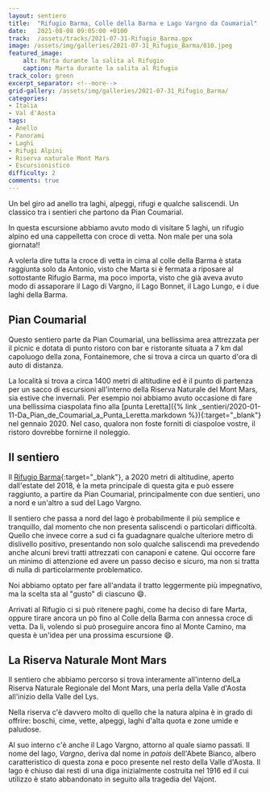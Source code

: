```yaml
---
layout: sentiero
title:  "Rifugio Barma, Colle della Barma e Lago Vargno da Coumarial"
date:   2021-08-08 09:05:00 +0100
track:  /assets/tracks/2021-07-31-Rifugio_Barma.gpx
image: /assets/img/galleries/2021-07-31_Rifugio_Barma/010.jpeg
featured_image:
    alt: Marta durante la salita al Rifugio
    caption: Marta durante la salita al Rifugio
track_color: green
excerpt_separator: <!--more-->
grid-gallery: /assets/img/galleries/2021-07-31_Rifugio_Barma/
categories:
- Italia
- Val d'Aosta 
tags:
- Anello
- Panorami
- Laghi
- Rifugi Alpini
- Riserva naturale Mont Mars  
- Escursionistico
difficulty: 2
comments: true
---
```


Un bel giro ad anello tra laghi, alpeggi, rifugi e qualche saliscendi. Un classico tra i sentieri che partono da Pian Coumarial.

<!--more-->

In questa escursione abbiamo avuto modo di visitare 5 laghi, un rifugio alpino ed una cappelletta con croce di vetta. Non male per una sola giornata!! 

A volerla dire tutta la croce di vetta in cima al colle della Barma è stata raggiunta solo da Antonio, visto che Marta si è fermata a riposare al sottostante Rifugio Barma, ma poco importa, visto che già aveva avuto modo di assaporare il Lago di Vargno, il Lago Bonnet, il Lago Lungo, e i due laghi della Barma.

## Pian Coumarial

Questo sentiero parte da Pian Coumarial, una bellissima area attrezzata per il picnic e dotata di punto ristoro con bar e ristorante situata a 7 km dal capoluogo della zona, Fontainemore, che si trova a circa un quarto d'ora di auto di distanza.

La località si trova a circa 1400 metri di altitudine ed è il punto di partenza per un sacco di escursioni all'interno della Riserva Naturale del Mont Mars, sia estive che invernali.
Per esempio noi abbiamo avuto occasione di fare una bellissima ciaspolata fino alla [punta Leretta]({% link _sentieri/2020-01-11-Da_Pian_de_Coumarial_a_Punta_Leretta.markdown %}){:target="_blank"} nel gennaio 2020. Nel caso, qualora non foste forniti di ciaspoloe vostre, il ristoro dovrebbe fornirne il noleggio.

## Il sentiero

Il [Rifugio Barma](https://www.montmars.it/esperienza/lago-e-rifugio-barma/){:target="_blank"}, a 2020 metri di altitudine, aperto dall'estate del 2018, è la meta principale di questa gita e può essere raggiunto, a partire da Pian Coumarial, principalmente con due sentieri, uno a nord e un'altro a sud del Lago Vargno.

Il sentiero che passa a nord del lago è probabilmente il più semplice e tranquillo, dal momento che non presenta saliscendi o particolari difficoltà. 
Quello che invece corre a sud ci fa guadagnare qualche ulteriore metro di dislivello positivo, presentando non solo qualche saliscendi ma prevedendo anche alcuni brevi tratti attrezzati con canaponi e catene. Qui occorre fare un minimo di attenzione ed avere un passo deciso e sicuro, ma non si tratta di nulla di particolarmente problematico. 

Noi abbiamo optato per fare all'andata il tratto leggermente più impegnativo, ma la scelta sta al "gusto" di ciascuno :smile:.

Arrivati al Rifugio ci si può ritenere paghi, come ha deciso di fare Marta, oppure tirare ancora un pò fino al Colle della Barma con annessa croce di vetta. Da li, volendo si può proseguire ancora fino al Monte Camino, ma questa è un'idea per una prossima escursione :smile:.

## La Riserva Naturale Mont Mars

Il sentiero che abbiamo percorso si trova interamente all'interno delLa Riserva Naturale Regionale del Mont Mars, una perla della Valle d'Aosta all'inizio della Valle del Lys.

Nella riserva c'è davvero molto di quello che la natura alpina è in grado di offrire: boschi, cime, vette, alpeggi, laghi d'alta quota e zone umide e paludose.

Al suo interno c'è anche il Lago Vargno, attorno al quale siamo passati. Il nome del lago, _Vargno_, deriva dal nome in _patois_ dell'Abete Bianco, albero caratteristico di questa zona e poco presente nel resto della Valle d'Aosta. 
Il lago è chiuso dai resti di una diga inizialmente costruita nel 1916 ed il cui utilizzo è stato abbandonato in seguito alla tragedia del Vajont.